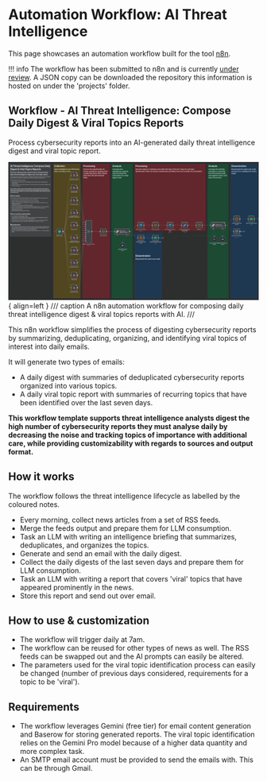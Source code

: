 # Automation Workflow: AI Threat Intelligence
This page showcases an automation workflow built for the tool [n8n](https://n8n.io/). 

!!! info
    The workflow has been submitted to n8n and is currently [under review](https://creators.n8n.io/workflows/7608). A JSON copy can be downloaded the repository this information is hosted on under the 'projects' folder.


## Workflow - AI Threat Intelligence: Compose Daily Digest & Viral Topics Reports

Process cybersecurity reports into an AI-generated daily threat intelligence digest and viral topic report.

![Workflow](../../media/n8n_cti_digest.png){ align=left }
/// caption
A n8n automation workflow for composing daily threat intelligence digest & viral topics reports with AI.
///

This n8n workflow simplifies the process of digesting cybersecurity reports by summarizing, deduplicating, organizing, and identifying viral topics of interest into daily emails. 

It will generate two types of emails:
- A daily digest with summaries of deduplicated cybersecurity reports organized into various topics.
- A daily viral topic report with summaries of recurring topics that have been identified over the last seven days. 


**This workflow template supports threat intelligence analysts digest the high number of cybersecurity reports they must analyse daily by decreasing the noise and tracking topics of importance with additional care, while providing customizability with regards to sources and output format.**

## How it works
The workflow follows the threat intelligence lifecycle as labelled by the coloured notes.
- Every morning, collect news articles from a set of RSS feeds.
- Merge the feeds output and prepare them for LLM consumption.
- Task an LLM with writing an intelligence briefing that summarizes, deduplicates, and organizes the topics.
- Generate and send an email with the daily digest.
- Collect the daily digests of the last seven days and prepare them for LLM consumption.
- Task an LLM with writing a report that covers 'viral' topics that have appeared prominently in the news. 
- Store this report and send out over email.

## How to use & customization
- The workflow will trigger daily at 7am. 
- The workflow can be reused for other types of news as well. The RSS feeds can be swapped out and the AI prompts can easily be altered. 
- The parameters used for the viral topic identification process can easily be changed (number of previous days considered, requirements for a topic to be 'viral').

## Requirements
- The workflow leverages Gemini (free tier) for email content generation and Baserow for storing generated reports. The viral topic identification relies on the Gemini Pro model because of a higher data quantity and more complex task.
- An SMTP email account must be provided to send the emails with. This can be through Gmail. 
